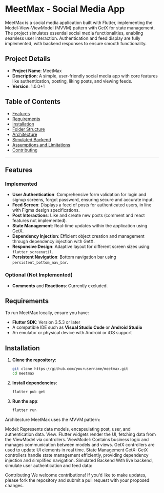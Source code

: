 # MeetMax - Social Media App

MeetMax is a social media application built with Flutter, implementing the Model-View-ViewModel (MVVM) pattern with GetX for state management. The project simulates essential social media functionalities, enabling seamless user interaction. Authentication and feed display are fully implemented, with backend responses to ensure smooth functionality.

## Project Details

- **Project Name**: MeetMax
- **Description**: A simple, user-friendly social media app with core features like authentication, posting, liking posts, and viewing feeds.
- **Version**: 1.0.0+1

## Table of Contents
- [Features](#features)
- [Requirements](#requirements)
- [Installation](#installation)
- [Folder Structure](#folder-structure)
- [Architecture](#architecture)
- [Simulated Backend](#simulated-backend)
- [Assumptions and Limitations](#assumptions-and-limitations)
- [Contributing](#contributing)

---

## Features

### Implemented
- **User Authentication**: Comprehensive form validation for login and signup screens, forgot password, ensuring secure and accurate input.
- **Feed Screen**: Displays a feed of posts for authenticated users, in line with Figma design specifications.
- **Post Interactions**: Like and create new posts (comment and react features not implemented).
- **State Management**: Real-time updates within the application using GetX.
- **Dependency Injection**: Efficient object creation and management through dependency injection with GetX.
- **Responsive Design**: Adaptive layout for different screen sizes using `flutter_screenutil`.
- **Persistent Navigation**: Bottom navigation bar using `persistent_bottom_nav_bar`.

### Optional (Not Implemented)
- **Comments** and **Reactions**: Currently excluded.

## Requirements

To run MeetMax locally, ensure you have:
- **Flutter SDK**: Version 3.5.3 or later
- A compatible IDE such as **Visual Studio Code** or **Android Studio**
- An emulator or physical device with Android or iOS support

## Installation

1. **Clone the repository**:
    ```bash
    git clone https://github.com/yourusername/meetmax.git
    cd meetmax
    ```

2. **Install dependencies**:
    ```bash
    flutter pub get
    ```

3. **Run the app**:
    ```bash
    flutter run
    ```
   
Architecture
MeetMax uses the MVVM pattern:

Model: Represents data models, encapsulating post, user, and authentication data.
View: Flutter widgets render the UI, fetching data from the ViewModel via controllers.
ViewModel: Contains business logic and manages communication between models and views. GetX controllers are used to update UI elements in real time.
State Management
GetX: GetX controllers handle state management efficiently, providing dependency injection and simplified navigation.
Simulated Backend
With live backend, simulate user authentication and feed data:


Contributing
We welcome contributions! If you'd like to make updates, please fork the repository and submit a pull request with your proposed changes.
